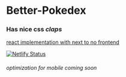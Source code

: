 # Better-Pokedex
### Has nice css *claps*
[react implementation with next to no frontend](https://github.com/tanaybhardwaj24/basic_pokedex)

[![Netlify Status](https://api.netlify.com/api/v1/badges/8aabeadc-0fb6-4c63-8d60-c2e017e4197c/deploy-status)](https://app.netlify.com/sites/better-pokedex/deploys)
###### optimization for mobile coming soon
